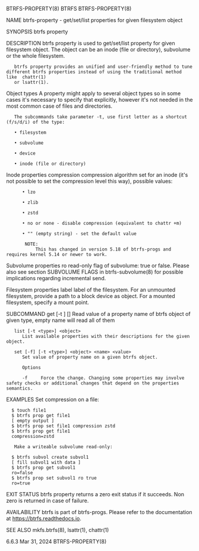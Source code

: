 BTRFS-PROPERTY(8)							     BTRFS							     BTRFS-PROPERTY(8)

NAME
       btrfs-property - get/set/list properties for given filesystem object

SYNOPSIS
       btrfs property <subcommand> <args>

DESCRIPTION
       btrfs  property	is  used to get/set/list property for given filesystem object.	The object can be an inode (file or directory), subvolume or the whole
       filesystem.

       btrfs property provides an unified and user-friendly method to tune different btrfs properties instead of using the traditional method  like  chattr(1)
       or lsattr(1).

   Object types
       A  property  might apply to several object types so in some cases it's necessary to specify that explicitly, however it's not needed in the most common
       case of files and directories.

       The subcommands take parameter -t, use first letter as a shortcut (f/s/d/i) of the type:

       • filesystem

       • subvolume

       • device

       • inode (file or directory)

   Inode properties
       compression
	      compression algorithm set for an inode (it's not possible to set the compression level this way), possible values:

	      • lzo

	      • zlib

	      • zstd

	      • no or none - disable compression (equivalent to chattr +m)

	      • "" (empty string) - set the default value

		   NOTE:
		       This has changed in version 5.18 of btrfs-progs and requires kernel 5.14 or newer to work.

   Subvolume properties
       ro     read-only flag of subvolume: true or false. Please also see section SUBVOLUME FLAGS in btrfs-subvolume(8) for  possible  implications  regarding
	      incremental send.

   Filesystem properties
       label  label  of	 the  filesystem.  For	an unmounted filesystem, provide a path to a block device as object. For a mounted filesystem, specify a mount
	      point.

SUBCOMMAND
       get [-t <type>] <object> [<name>]
	      Read value of a property name of btrfs object of given type, empty name will read all of them

       list [-t <type>] <object>
	      List available properties with their descriptions for the given object.

       set [-f] [-t <type>] <object> <name> <value>
	      Set value of property name on a given btrfs object.

	      Options

	      -f     Force the change. Changing some properties may involve safety checks or additional changes that depend on the properties semantics.

EXAMPLES
       Set compression on a file:

	  $ touch file1
	  $ btrfs prop get file1
	  [ empty output ]
	  $ btrfs prop set file1 compression zstd
	  $ btrfs prop get file1
	  compression=zstd

       Make a writeable subvolume read-only:

	  $ btrfs subvol create subvol1
	  [ fill subvol1 with data ]
	  $ btrfs prop get subvol1
	  ro=false
	  $ btrfs prop set subvol1 ro true
	  ro=true

EXIT STATUS
       btrfs property returns a zero exit status if it succeeds. Non zero is returned in case of failure.

AVAILABILITY
       btrfs is part of btrfs-progs.  Please refer to the documentation at https://btrfs.readthedocs.io.

SEE ALSO
       mkfs.btrfs(8), lsattr(1), chattr(1)

6.6.3									 Mar 31, 2024							     BTRFS-PROPERTY(8)
